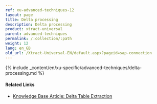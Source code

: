 ```yaml
---
ref: xu-advanced-techniques-12
layout: page
title: Delta processing
description: Delta processing
product: xtract-universal
parent: advanced-techniques
permalink: /:collection/:path
weight: 12
lang: en_GB
old_url: /Xtract-Universal-EN/default.aspx?pageid=sap-connection
---
```


{% include _content/en/xu-specific/advanced-techniques/delta-processing.md %}

#### Related Links

- [Knowledge Base Article: Delta Table Extraction](https://kb.theobald-software.com/xtract-universal/delta-table-extraction)